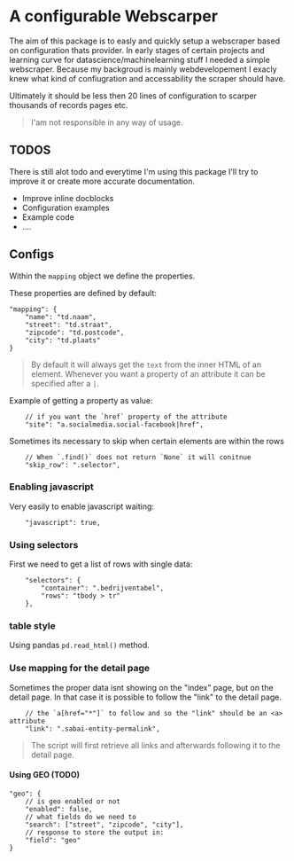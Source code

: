 # A configurable Webscarper
The aim of this package is to easly and quickly setup a webscraper based on configuration thats provider.
In early stages of certain projects and learning curve for datascience/machinelearning stuff I needed a simple webscraper. Because my backgroud is mainly webdevelopement I exacly knew what kind of confiugration and accessability the scraper should have.

Ultimately it should be less then 20 lines of configuration to scarper thousands of records pages etc.

> I'am not responsible in any way of usage.

## TODOS
There is still alot todo and everytime I'm using this package I'll try to improve it or create more accurate documentation.
- Improve inline docblocks
- Configuration examples
- Example code
- ....

## Configs
Within the `mapping` object we define the properties.

These properties are defined by default:
```
"mapping": {
    "name": "td.naam",
    "street": "td.straat",
    "zipcode": "td.postcode",
    "city": "td.plaats"
}
```

> By default it will always get the `text` from the inner HTML of an element. Whenever you want a property of an attribute it can be specified after a `|`.

Example of getting a property as value:
```
    // if you want the `href` property of the attribute
    "site": "a.socialmedia.social-facebook|href",
```

Sometimes its necessary to skip when certain elements are within the rows
```
    // When `.find()` does not return `None` it will conitnue
    "skip_row": ".selector",
```

### Enabling javascript
Very easily to enable javascript waiting:
```
    "javascript": true,
```

### Using selectors
First we need to get a list of rows with single data:
```
    "selectors": {
        "container": ".bedrijventabel",
        "rows": "tbody > tr"
    },

```

### table style
Using pandas `pd.read_html()` method.


### Use mapping for the detail page
Sometimes the proper data isnt showing on the "index" page, but on the detail page. In that case it is possible to follow the "link" to the detail page.

```
    // the `a[href="*"]` to follow and so the "link" should be an <a> attribute
    "link": ".sabai-entity-permalink",
```

> The script will first retrieve all links and afterwards following it to the detail page.

#### Using GEO (TODO)
```
"geo": {
    // is geo enabled or not
    "enabled": false,
    // what fields do we need to
    "search": ["street", "zipcode", "city"],
    // response to store the output in:
    "field": "geo"
}
```
